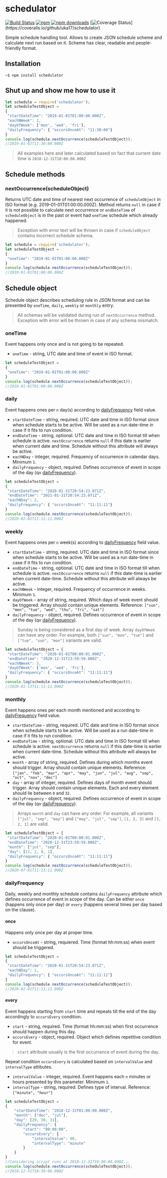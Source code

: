 # schedulator
[![Build Status](https://travis-ci.org/uka17/schedulator.svg?branch=master)](https://travis-ci.org/uka17/schedulator)
[![npm](https://img.shields.io/npm/v/schedulator.svg)](https://www.npmjs.com/package/schedulator)
[![npm downloads](https://img.shields.io/npm/dm/schedulator.svg)](https://www.npmjs.com/package/schedulator)
[![Coverage Status](https://coveralls.io/repos/github/uka17/schedulator/badge.svg?)](https://coveralls.io/github/uka17/schedulator)

Simple schedule handling tool. Allows to create JSON schedule scheme and calculate next run based on it. Scheme has clear, readable and people-friendly format.
## Installation
`~$ npm install schedulator`
## Shut up and show me how to use it
```javascript
let schedule = require('schedulator');
let scheduleTestObject = 
{
 "startDateTime": "2019-01-01T01:00:00.000Z",
 "eachNWeek": 1,
 "dayOfWeek": ['mon', 'wed', 'fri'],
 "dailyFrequency": { "occursOnceAt": "11:30:00"}
}
console.log(schedule.nextOccurrence(scheduleTestObject));
//2019-01-02T11:30:00.000Z
```
> All examples here and later calculated based on fact that current date time is `2018-12-31T10:00:00.000Z`

## Schedule methods
### nextOccurrence(scheduleObject)
Returns UTC date and time of nearest next occurrence of `scheduleObject` in ISO format (e.g. 2019-01-01T01:00:00.000Z). Method returns `null` in case if it is not possible to calculate next occurrence or `endDateTime` of `scheduleObject` is in the past or event had `oneTime` schedule which already happened.
> Exception with error text will be thrown in case if `scheduleObject` contains incorrect schedule schema.
```javascript
let schedule = require('schedulator');
let scheduleTestObject = 
{
 "oneTime": "2019-01-01T01:00:00.000Z"
}
console.log(schedule.nextOccurrence(scheduleTestObject));
//2019-01-01T01:00:00.000Z
```
## Schedule object
Schedule object describes scheduling rule in JSON format and can be presented by `oneTime`, `daily`, `weekly` or `monthly` entry.

> All schemas will be validated during run of `nextOccurrence` method. Exception with error will be thrown in case of any schema mismatch.  

### oneTime
Event happens only once and is not going to be repeated.

 - `oneTime` - string, UTC date and time of event in ISO format.

```javascript
let scheduleTestObject = 
{ 
 "oneTime": "2019-01-01T01:00:00.000Z"
}
console.log(schedule.nextOccurrence(scheduleTestObject));
//2019-01-01T01:00:00.000Z
```
### daily
Event happens ones per `n` day(s) according to [dailyFrequency](#dailyFrequency) field value.

- `startDateTime` - string, required. UTC date and time in ISO format since when schedule starts to be active. Will be used as a run date-time in case if it fits to run condition.  
- `endDateTime` - string, optional. UTC date and time in ISO format till when schedule is active. `nextOccurrence` returns `null` if this date is earlier when current date and time. Schedule without this attribute will always be active.
- `eachNDay` - integer, required. Frequency of occurrence in calendar days. Minimum `1`.
- `dailyFrequency` - object, required. Defines occurrence of event in scope of the day (qv [dailyFrequency](#dailyFrequency)).

```javascript
let scheduleTestObject = 
{ 
 "startDateTime": "2020-01-31T20:54:23.071Z",
 "endDateTime": "2021-01-31T20:54:23.071Z",
 "eachNDay": 2,
 "dailyFrequency": { "occursOnceAt": "11:11:11"}
}
console.log(schedule.nextOccurrence(scheduleTestObject));
//2020-02-02T11:11:11.000Z
```
### weekly
Event happens ones per `n` week(s) according to [dailyFrequency](#dailyFrequency) field value.

- `startDateTime` - string, required. UTC date and time in ISO format since when schedule starts to be active. Will be used as a run date-time in case if it fits to run condition.  
- `endDateTime` - string, optional. UTC date and time in ISO format till when schedule is active. `nextOccurrence` returns `null` if this date-time is earlier when current date-time. Schedule without this attribute will always be active.
- `eachNWeek` - integer, required. Frequency of occurrence in weeks. Minimum `1`.
- `dayOfWeek` - array of string, required. Which days of week event should be triggered. Array should contain unique elements. Reference: `["sun", "mon", "tue", "wed", "thu", "fri", "sat"]`
- `dailyFrequency` - object, required. Defines occurrence of event in scope of the day (qv [dailyFrequency](#dailyFrequency)).

> Sunday is being considered as a first day of week. 
> Array `dayOfWeek` can have any order. For example, both `["sun", "mon", "tue"]` and `["tue", "sun", "mon"]` variants are valid.

```javascript
let scheduleTestObject = {
 "startDateTime": "2020-01-01T00:00:01.000Z",
 "endDateTime": "2020-12-31T23:59:59.000Z",
 "eachNWeek": 3,
 "dayOfWeek": ['mon', 'wed', 'fri'],
 "dailyFrequency": { "occursOnceAt": "11:11:11"}
}	
console.log(schedule.nextOccurrence(scheduleTestObject));
//2020-01-13T11:11:11.000Z
```
### monthly
Event happens ones per each month mentioned and according to [dailyFrequency](#dailyFrequency) field value.

- `startDateTime` - string, required. UTC date and time in ISO format since when schedule starts to be active. Will be used as a run date-time in case if it fits to run condition.  
- `endDateTime` - string, optional. UTC date and time in ISO format till when schedule is active. `nextOccurrence` returns `null` if this date-time is earlier when current date-time. Schedule without this attribute will always be active.
- `month` - array of string, required. Defines during which months event should trigger. Array should contain unique elements. Reference: `["jan", "feb", "mar", "apr", "may", "jun", "jul", "aug", "sep", "oct", "nov", "dec"]`
- `day` - array of integer, required. Defines days of month event should trigger. Array should contain unique elements. Each and every element should lie between `0` and `32`.
- `dailyFrequency` - object, required. Defines occurrence of event in scope of the day (qv [dailyFrequency](#dailyFrequency)).

> Arrays `month` and `day` can have any order. For example, all variants `["jul", "sep", "may"]` and `["may", "jul", "sep"]`, `[1, 2, 3]` and `[3, 2, 1]` are valid.

```javascript
let scheduleTestObject = {
 "startDateTime": "2020-01-01T00:00:01.000Z",
 "endDateTime": "2020-12-31T23:59:59.000Z",
 "month": ["jul", "sep"],
 "day": [11, 2, 8, 1],
 "dailyFrequency": { "occursOnceAt": "11:11:11"}
}
console.log(schedule.nextOccurrence(scheduleTestObject));
//2020-07-01T11:11:11.000Z
```
### dailyFrequency
Daily, weekly and monthly schedule contains `dailyFrequency` attribute which defines occurrence of event in scope of the day. Can be either `once` (happens only once per day) or `every` (happens several times per day based on the clause).

#### once
Happens only once per day at proper time.

- `occursOnceAt` - string, requiered. Time (format hh:mm:ss) when event should be triggered.

```javascript
let scheduleTestObject = 
{ 
 "startDateTime": "2020-01-31T20:54:23.071Z",
 "eachNDay": 1,
 "dailyFrequency": { "occursOnceAt": "11:11:11"}
}
console.log(schedule.nextOccurrence(scheduleTestObject));
//2020-02-01T11:11:11.000Z
```
#### every
Event happens starting from `start` time and repeats till the end of the day accordingly to `occursEvery` condition. 

- `start` - string, required. Time (format hh:mm:ss) when first occurrence should happen during this day.
- `occursEvery` - object, required. Object which defines repetitive condition for event. 

> `start` attribute usually is the first occurrance of event during the day. 

Repeat condition `occursEvery` is calculated based on `intervalValue` and `intervalType` attibutes.

- `intervalValue` - integer, required. Event happens each `n` minutes or hours presented by this parameter. Minimum `1`.
- `intervalType` - string, required. Defines type of interval. Reference: `["minute", "hour"]`

```javascript
let scheduleTestObject = 
{ 
	"startDateTime": "2018-12-31T01:00:00.000Z",
    "month": ["dec", "jul"],
    "day": [29, 30, 31],
    "dailyFrequency": { 
		"start": "09:00:00", 
		"occursEvery": {
			"intervalValue": 90, 
			"intervalType": "minute"
		}
	}
}
//Considering script runs at 2018-12-31T10:00:00.000Z...
console.log(schedule.nextOccurrence(scheduleTestObject));
//2018-12-31T10:30:00.000Z
```
